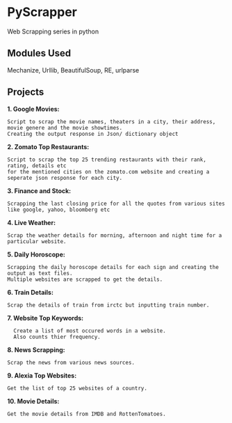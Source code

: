 PyScrapper
==========

Web Scrapping series in python

## Modules Used 

Mechanize, Urllib, BeautifulSoup, RE, urlparse

## Projects

**1. Google Movies:**
	
	Script to scrap the movie names, theaters in a city, their address, movie genere and the movie showtimes. 
	Creating the output response in Json/ dictionary object

**2. Zomato Top Restaurants:**
	
	Script to scrap the top 25 trending restaurants with their rank, rating, details etc 
	for the mentioned cities on the zomato.com website and creating a seperate json response for each city.


**3. Finance and Stock:**
	
	Scrapping the last closing price for all the quotes from various sites like google, yahoo, bloomberg etc

**4. Live Weather:**

	Scrap the weather details for morning, afternoon and night time for a particular website.

**5. Daily Horoscope:**
	
	Scrapping the daily horoscope details for each sign and creating the output as text files. 
	Multiple websites are scrapped to get the details.

**6. Train Details:**

	Scrap the details of train from irctc but inputting train number.

**7. Website Top Keywords:** 
	
	  Create a list of most occured words in a website.
	  Also counts thier frequency.

**8. News Scrapping:**

	Scrap the news from various news sources.

**9. Alexia Top Websites:**
	
	Get the list of top 25 websites of a country.

**10. Movie Details:**

	Get the movie details from IMDB and RottenTomatoes.